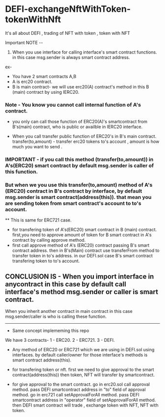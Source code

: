 # DEFI-exchangeNftWithToken-tokenWithNft
It's all about DEFI , trading of NFT with token , token with NFT


Important NOTE --

1. When you use interface for calling interface's smart contract functions. in this case msg.sender is always smart contract address.

ex-
* You have 2 smart contracts 
A,B
* A is erc20 contract.
* B is main contract- we will use erc20(A) contract's method in this B (main) contract by using IERC20.
### Note - You know you cannot call internal function of A's contract.
* you only can call those function of ERC20(A)'s smartcontract from B's(main) contract, who is public or availble in IERC20 interface.

* When you call transfer public function of ERC20's in B's main contract.
transfer(to,amount) - transfer erc20 tokens to's account , amount is how much you want to send .
### IMPORTANT - if you call this method (transfer(to,amount)) in A's(ERC20) smart contract by default msg.sender is caller of this function.

### But when we you use this transfer(to,amount) method of A's (ERC20) contract in B's contract by interface, by default msg.sender is smart contract(address(this)). that mean you are sending token from smart contract's account to to's account.

** This is same for ERC721 case.

* for transfering token of A's(ERC20) smart contract in B (main) contract. first,you need to approve amount of token for B smart contract in A's contract by calling approve method.
* first call approve method of A's (ERC20) contract passing B's smart contract address.
then in B's(Main) contract use transferFrom method to transfer token in to's address. in our DEFI.sol case B's smart contract transfering token to to's account.


## CONCLUSION IS - When you import interface in anycontract in this case by default call interface's method msg.sender or caller is smart contract.
When you inherit another contract in main contract in this case msg.sender/caller is who is calling these function.





--------------------------------------------------------------------

* Same concept implememing this repo

We have 3 contracts-
1 - ERC20.
2 - ERC721.
3 - DEFI.

* Any method of ERC20 or ERC721 which we are using in DEFI.sol using interfaces. by default caller/owner for those interface's methods is smart contract address(this).
* for transfering token or nft. first we need to give approval to the smart contract(address(this)) then token, NFT will transfer by smartcontract.

* for give approval to the smart contract.
 go in erc20.sol call approval method. pass DEFI smartcontract address in "to" field of approval method.
 go in erc721 call setApprovalForAll method. pass DEFI smartcontract address in "operator" field of setApprovalForAll method.
 then DEFI smart contract will trade , exchange token with NFT, NFT with token.
